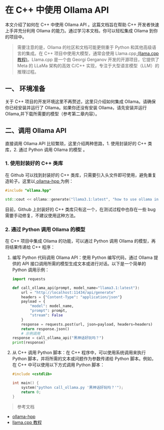 # 在 C++ 中使用 Ollama API

本文介绍了如何在 C++ 中使用 Ollama API 。这篇文档旨在帮助 C++ 开发者快速上手并充分利用 Ollama 的能力。通过学习本文档，你可以轻松集成 Ollama 到你的项目中。
>需要注意的是，Ollama 的社区和文档可能更侧重于 Python 和其他高级语言的集成。在 C++ 项目中使用大模型，通常会使用 Llama.cpp[ (llama.cpp 教程)](https://www.datacamp.com/tutorial/llama-cpp-tutorial)。Llama.cpp 是一个由 Georgi Gerganov 开发的开源项目，它提供了 Meta 的 LLaMa 架构的高效 C/C++ 实现，专注于大型语言模型（LLM）的推理过程。

## 一、 环境准备

关于 C++ 项目的开发环境这里不再赘述，这里只介绍如何集成 Ollama。请确保你已经安装并运行了 Ollama。如果你还没有安装 Ollama，请先安装并运行 Ollama,并下载所需要的模型（参考第二章内容）。

## 二、调用 Ollama API
直接调用 Ollama API 比较繁琐，这里介绍两种思路，1. 使用封装好的 C++ 类库，2. 通过 Python 调用 Ollama 的模型 。
### 1. 使用封装好的 C++ 类库
在 Github 可以找到封装好的 C++ 类库，只需要引入头文件即可使用，避免重复造轮子。这里以[ ollama-hpp ](https://github.com/jmont-dev/ollama-hpp) 为例：

```C++
#include "ollama.hpp"

std::cout << ollama::generate("llama3.1:latest", "how to use ollama in a cpp project?") << std::endl;
```
目前，Github 上封装好的 C++ 类库只有这一个，在测试过程中也存在一些 bug 需要手动修复，不建议使用这种方法。
### 2. 通过 Python 调用 Ollama 的模型
在 C++ 项目中集成 Ollama 的功能，可以通过 Python 调用 Ollama 的模型，再将结果传递给 C++ 程序：
1. 编写 Python 代码调用 Ollama API：使用 Python 编写代码，通过 Ollama 提供的 API 接口调用所需的模型生成文本或进行对话。以下是一个简单的 Python 调用示例：

    ```python
    import requests

    def call_ollama_api(prompt, model_name="llama3.1:latest"):
        url = "http://localhost:11434/api/generate"
        headers = {"Content-Type": "application/json"}
        payload = {
            "model": model_name,
            "prompt": prompt,
            "stream": False
        }
        response = requests.post(url, json=payload, headers=headers)
        return response.json()
        # 示例调用
    response = call_ollama_api("黑神话好玩吗？")
    print(response)
    ```

2. 从 C++ 调用 Python 脚本：在 C++ 程序中，可以使用系统调用来执行 Python 脚本，并将所需的文本或问题作为参数传递给 Python 脚本。例如，在 C++ 中可以使用以下方式调用 Python 脚本：
    ```cpp
    #include <cstdlib>

    int main() {
        system("python call_ollama.py '黑神话好玩吗？'");
        return 0;
    }
    ```
> 参考文档
 * [ollama-hpp](https://github.com/jmont-dev/ollama-hpp)
 * [llama.cpp 教程](https://www.datacamp.com/tutorial/llama-cpp-tutorial)
